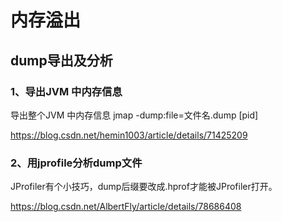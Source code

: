内存溢出
==

## dump导出及分析

### 1、导出JVM 中内存信息

导出整个JVM 中内存信息
jmap -dump:file=文件名.dump [pid]

https://blog.csdn.net/hemin1003/article/details/71425209

### 2、用jprofile分析dump文件
JProfiler有个小技巧，dump后缀要改成.hprof才能被JProfiler打开。

https://blog.csdn.net/AlbertFly/article/details/78686408
